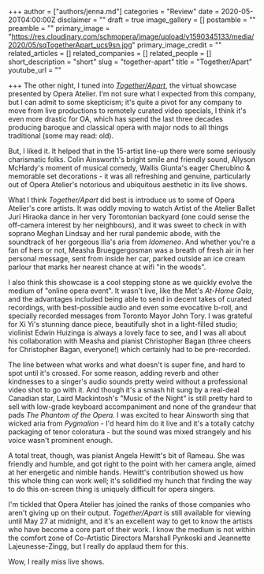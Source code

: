 +++
author = ["authors/jenna.md"]
categories = "Review"
date = 2020-05-20T04:00:00Z
disclaimer = ""
draft = true
image_gallery = []
postamble = ""
preamble = ""
primary_image = "https://res.cloudinary.com/schmopera/image/upload/v1590345133/media/2020/05/sqTogetherApart_ucs9sn.jpg"
primary_image_credit = ""
related_articles = []
related_companies = []
related_people = []
short_description = "short"
slug = "together-apart"
title = "Together/Apart"
youtube_url = ""

+++
The other night, I tuned into [_Together/Apart_](https://www.operaatelier.com/season-and-tickets/2020-2021-season/together-apart-opera-atelier), the virtual showcase presented by Opera Atelier. I'm not sure what I expected from this company, but I can admit to some skepticism; it's quite a pivot for any company to move from live productions to remotely curated video specials, I think it's even more drastic for OA, which has spend the last three decades producing baroque and classical opera with major nods to all things traditional (some may read: old).

But, I liked it. It helped that in the 15-artist line-up there were some seriously charismatic folks. Colin Ainsworth's bright smile and friendly sound, Allyson McHardy's moment of musical comedy, Wallis Giunta's eager Cherubino & memorable set decorations - it was all refreshing and genuine, particularly out of Opera Atelier's notorious and ubiquitous aesthetic in its live shows.

What I think _Together/Apart_ did best is introduce us to some of Opera Atelier's core artists. It was oddly moving to watch Artist of the Atelier Ballet Juri Hiraoka dance in her very Torontonian backyard (one could sense the off-camera interest by her neighbours), and it was sweet to check in with soprano Meghan Lindsay and her rural pandemic abode, with the soundtrack of her gorgeous Ilia's aria from _Idomeneo_. And whether you're a fan of hers or not, Measha Brueggergosman was a breath of fresh air in her personal message, sent from inside her car, parked outside an ice cream parlour that marks her nearest chance at wifi "in the woods".

I also think this showcase is a cool stepping stone as we quickly evolve the medium of "online opera event". It wasn't live, like the Met's _At-Home Gala_, and the advantages included being able to send in decent takes of curated recordings, with best-possible audio and even some evocative b-roll, and specially recorded messages from Toronto Mayor John Tory. I was grateful for Xi Yi's stunning dance piece, beautifully shot in a light-filled studio; violinist Edwin Huizinga is always a lovely face to see, and I was all about his collaboration with Measha and pianist Christopher Bagan (three cheers for Christopher Bagan, everyone!) which certainly had to be pre-recorded.

The line between what works and what doesn't is super fine, and hard to spot until it's crossed. For some reason, adding reverb and other kindnesses to a singer's audio sounds pretty weird without a professional video shot to go with it. And though it's a smash hit sung by a real-deal Canadian star, Laird Mackintosh's "Music of the Night" is still pretty hard to sell with low-grade keyboard accompaniment and none of the grandeur that pads _The Phantom of the Opera._ I was excited to hear Ainsworth sing that wicked aria from _Pygmalion_ - I'd heard him do it live and it's a totally catchy packaging of tenor coloratura - but the sound was mixed strangely and his voice wasn't prominent enough.

A total treat, though, was pianist Angela Hewitt's bit of Rameau. She was friendly and humble, and got right to the point with her camera angle, aimed at her energetic and nimble hands. Hewitt's contribution showed us how this whole thing can work well; it's solidified my hunch that finding the way to do this on-screen thing is uniquely difficult for opera singers.

I'm tickled that Opera Atelier has joined the ranks of those companies who aren't giving up on their output. _Together/Apart_ is still available for viewing until May 27 at midnight, and it's an excellent way to get to know the artists who have become a core part of their work. I know the medium is not within the comfort zone of Co-Artistic Directors Marshall Pynkoski and Jeannette Lajeunesse-Zingg, but I really do applaud them for this. 

Wow, I really miss live shows.